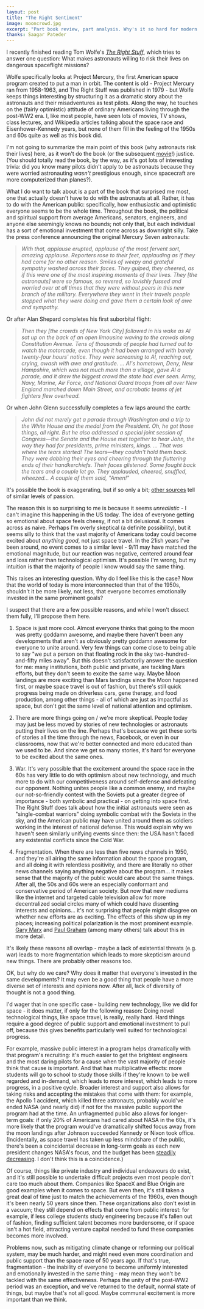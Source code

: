 ```yaml
---
layout: post
title: "The Right Sentiment"
image: mooncrowd.jpg
excerpt: "Part book review, part analysis. Why's it so hard for modern America to emotionally align like we did in the Space Race?"
thanks: Saagar Pateder
---
```


I recently finished reading Tom Wolfe's *[The Right Stuff](https://www.amazon.com/Right-Stuff-Tom-Wolfe/dp/0312427565)*, which tries to answer one question: What makes astronauts willing to risk their lives on dangerous spaceflight missions?

Wolfe specifically looks at Project Mercury, the first American space program created to put a man in orbit. The content is old - Project Mercury ran from 1958-1963, and The Right Stuff was published in 1979 - but Wolfe keeps things interesting by structuring it as a dramatic story about the astronauts and their misadventures as test pilots. Along the way, he touches on the (fairly optimistic) attitude of ordinary Americans living through the post-WW2 era. I, like most people, have seen lots of movies, TV shows, class lectures, and Wikipedia articles talking about the space race and Eisenhower-Kennedy years, but none of them fill in the feeling of the 1950s and 60s quite as well as this book did.

I'm not going to summarize the main point of this book (why astronauts risk their lives) here, as it won't do the book (or the subsequent [movie](https://www.rottentomatoes.com/m/right_stuff)!) justice. (You should totally read the book, by the way, as it's got lots of interesting trivia: did you know many pilots didn't apply to be astronauts because they were worried astronauting *wasn't* prestigious enough, since spacecraft are more computerized than planes?).

What I do want to talk about is a part of the book that surprised me most, one that actually doesn't have to do with the astronauts at all. Rather, it has to do with the American public: specifically, how enthusiastic and optimistic everyone seems to be the whole time. Throughout the book, the political and spiritual support from average Americans, senators, engineers, and anyone else seemingly knows no bounds; not only that, but each individual has a sort of emotional investment that come across as downright silly. Take the press conference announcing the original Mercury Seven astronauts:

> *With that, applause erupted, applause of the most fervent sort, amazing applause. Reporters rose to their feet, applauding as if they had come for no other reason. Smiles of weepy and grateful sympathy washed across their faces. They gulped, they cheered, as if this were one of the most inspiring moments of their lives.
> They [the astronauts] were so famous, so revered, so lavishly fussed and worried over at all times that they were without peers in this new branch of the military. Everywhere they went in their travels people stopped what they were doing and gave them a certain look of awe and sympathy.*

Or after Alan Shepard completes his first suborbital flight:

> *Then they [the crowds of New York City] followed in his wake as Al sat up on the back of an open limousine waving to the crowds along Constitution Avenue. Tens of thousands of people had turned out to watch the motorcade, even though it had been arranged with barely twenty-four hours' notice. They were screaming to Al, reaching out, crying, awash with awe and gratitude. ... Al's hometown, Deny, New Hampshire, which was not much more than a village, gave Al a parade, and it drew the biggest crowd the state had ever seen. Army, Navy, Marine, Air Force, and National Guard troops from all over New England marched down Main Street, and acrobatic teams of jet fighters flew overhead.*

Or when John Glenn successfully completes a few laps around the earth:

> *John did not merely get a parade through Washington and a trip to the White House and the medal from the President. Oh, he got those things, all right. But he also addressed a special joint session of Congress—the Senate and the House met together to hear John, the way they had for presidents, prime ministers, kings. ... That was where the tears started! The tears—they couldn't hold them back. They were dabbing their eyes and cheering through the fluttering ends of their handkerchiefs. Their faces glistened. Some fought back the tears and a couple let go. They applauded, cheered, snuffled, wheezed… A couple of them said, "Amen!"*

It's possible the book is exaggerating, but if so only a bit; [other sources](https://history.nasa.gov/Remembering_Space_Age_B.pdf) tell of similar levels of passion. 

The reason this is so surprising to me is because it seems *unrealistic* - I can't imagine this happening in the US today. The idea of everyone getting so emotional about space feels cheesy, if not a bit delusional. It comes across as naive. Perhaps I'm overly skeptical (a definite possibility), but it seems silly to think that the vast majority of Americans today could become excited about *anything good*, not just space travel. In the 21ish years I've been around, no event comes to a similar level - 9/11 may have matched the emotional magnitude, but our reaction was negative, centered around fear and loss rather than technological optimism. It's possible I'm wrong, but my intuition is that the majority of people I know would say the same thing.

This raises an interesting question. Why do I feel like this is the case? Now that the world of today is more interconnected than that of the 1950s, shouldn't it be more likely, not less, that everyone becomes emotionally invested in the same prominent goals?

I suspect that there are a few possible reasons, and while I won't dissect them fully, I'll propose them here.

1. Space is just more cool. Almost everyone thinks that going to the moon was pretty goddamn awesome, and maybe there haven't been any developments that aren't as obviously pretty goddamn awesome for everyone to unite around. Very few things can come close to being able to say "we put a person on that floating rock in the sky two-hundred-and-fifty miles away". But this doesn't satisfactorily answer the question for me: many institutions, both public and private, are tackling Mars efforts, but they don't seem to excite the same way. Maybe Moon landings are more exciting than Mars landings since the Moon happened first, or maybe space travel is out of fashion, but there's still quick progress being made on driverless cars, gene therapy, and food production, among other things - all of which are just as impactful as space, but don't get the same level of national attention and optimism.

2. There are more things going on / we're more skeptical. People today may just be less moved by stories of new technologies or astronauts putting their lives on the line. Perhaps that's because we get these sorts of stories all the time through the news, Facebook, or even in our classrooms, now that we're better connected and more educated than we used to be. And since we get so many stories, it's hard for everyone to be excited about the same ones.

3. War. It's very possible that the excitement around the space race in the 60s has very little to do with optimism about new technology, and much more to do with our competitiveness around self-defense and defeating our opponent. Nothing unites people like a common enemy, and maybe our not-so-friendly contest with the Soviets put a greater degree of importance - both symbolic and practical - on getting into space first. The Right Stuff does talk about how the initial astronauts were seen as "single-combat warriors" doing symbolic combat with the Soviets in the sky, and the American public may have united around them as soldiers working in the interest of national defense. This would explain why we haven't seen similarly unifying events since then: the USA hasn't faced any existential conflicts since the Cold War.

4. Fragmentation. When there are less than five news channels in 1950, and they're all airing the same information about the space program, and all doing it with relentless positivity, and there are literally no other news channels saying anything negative about the program... it makes sense that the majority of the public would care about the same things. After all, the 50s and 60s were an especially conformant and conservative period of American society. But now that new mediums like the internet and targeted cable television allow for more decentralized social circles many of which could have dissenting interests and opinions... it's not surprising that people might disagree on whether new efforts are as exciting. The effects of this show up in my places; increasing political polarization is the most prominent example. [Gary Marx](https://web.mit.edu/gtmarx/www/frag.html) and [Paul Graham](http://www.paulgraham.com/re.html) (among many others) talk about this in more detail.

It's likely these reasons all overlap - maybe a lack of existential threats (e.g. war) leads to more fragmentation which leads to more skepticism around new things. There are probably other reasons too.

OK, but why do we care? Why does it matter that everyone's invested in the same developments? It may even be a good thing that people have a more diverse set of interests and opinions now. After all, lack of diversity of thought is not a good thing.

I'd wager that in one specific case - building new technology, like we did for space - it does matter, if only for the following reason: Doing novel technological things, like space travel, is really, really hard. Hard things require a good degree of public support and emotional investment to pull off, because this gives benefits particularly well suited for technological progress.

For example, massive public interest in a program helps dramatically with that program's recruiting: it's much easier to get the brightest engineers and the most daring pilots for a cause when the vast majority of people think that cause is important. And that has multiplicative effects: more students will go to school to study those skills if they're known to be well regarded and in-demand, which leads to more interest, which leads to more progress, in a positive cycle. Broader interest and support also allows for taking risks and accepting the mistakes that come with them: for example, the Apollo 1 accident, which killed three astronauts, probably would've ended NASA (and nearly did) if not for the massive public support the program had at the time. An unfragmented public also allows for longer-term goals: if only 20% of Americans had cared about NASA in the 60s, it's more likely that the program would've dramatically shifted focus away from the moon landings after Johnson succeeded Kennedy or Nixon took office. (Incidentally, as space travel has taken up less mindshare of the public, there's been a coincidental decrease in long-term goals as each new president changes NASA's focus, and the budget has been [steadily decreasing](https://en.wikipedia.org/wiki/Budget_of_NASA). I don't think this is a coincidence.)

Of course, things like private industry and individual endeavours do exist, and it's still possible to undertake difficult projects even most people don't care too much about them. Companies like SpaceX and Blue Origin are good examples when it comes to space. But even then, it's still taken a great deal of time just to match the achievements of the 1960s, even though it's been nearly 50 years since then. These organizations also don't exist in a vacuum; they still depend on effects that come from public interest: for example, if less college students study engineering because it's fallen out of fashion, finding sufficient talent becomes more burdensome, or if space isn't a hot field, attracting venture capital needed to fund these companies becomes more involved.

Problems now, such as mitigating climate change or reforming our political system, may be much harder, and might need even more coordination and public support than the space race of 50 years ago. If that's true, fragmentation - the inability of everyone to become uniformly interested and emotionally invested in the same thing - may mean they won't be tackled with the same effectiveness. Perhaps the unity of the post-WW2 period was an exception, and we've returned to the default, normal state of things, but maybe that's not all good. Maybe communal excitement is more important than we think.